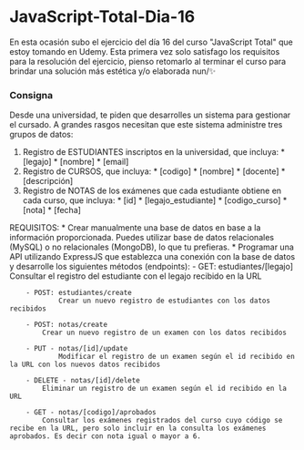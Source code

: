 # JavaScript-Total-Dia-16
En esta ocasión subo el ejercicio del día 16 del curso "JavaScript Total" que estoy tomando en Udemy. Esta primera vez solo satisfago los requisitos para la resolución del ejercicio, pienso retomarlo al terminar el curso para brindar una solución más estética y/o elaborada nun/✨

### Consigna

Desde una universidad, te piden que desarrolles un sistema para gestionar el cursado. A grandes rasgos necesitan que este sistema administre tres grupos de datos:

1. Registro de ESTUDIANTES inscriptos en la universidad, que incluya:
        * [legajo]
        * [nombre]
        * [email]
2. Registro de CURSOS, que incluya:
        * [codigo]
        * [nombre]
        * [docente]
        * [descripción]
3. Registro de NOTAS de los exámenes que cada estudiante obtiene en cada curso, que incluya:
        * [id]
        * [legajo_estudiante]
        * [codigo_curso]
        * [nota]
        * [fecha]


REQUISITOS:
	* Crear manualmente una base de datos en base a la información proporcionada. Puedes utilizar base de datos relacionales (MySQL) o no relacionales (MongoDB), lo que tu prefieras.
	* Programar una API utilizando ExpressJS que establezca una conexión con la base de datos y desarrolle los siguientes métodos (endpoints):
		- GET: estudiantes/[legajo]
		    Consultar el registro del estudiante con el legajo recibido en la URL

		- POST: estudiantes/create
                Crear un nuevo registro de estudiantes con los datos recibidos

		- POST: notas/create
		    Crear un nuevo registro de un examen con los datos recibidos

		- PUT - notas/[id]/update
                Modificar el registro de un examen según el id recibido en la URL con los nuevos datos recibidos

		- DELETE - notas/[id]/delete
		    Eliminar un registro de un examen según el id recibido en la URL

		- GET - notas/[codigo]/aprobados
		    Consultar los exámenes registrados del curso cuyo código se recibe en la URL, pero solo incluir en la consulta los exámenes aprobados. Es decir con nota igual o mayor a 6.

